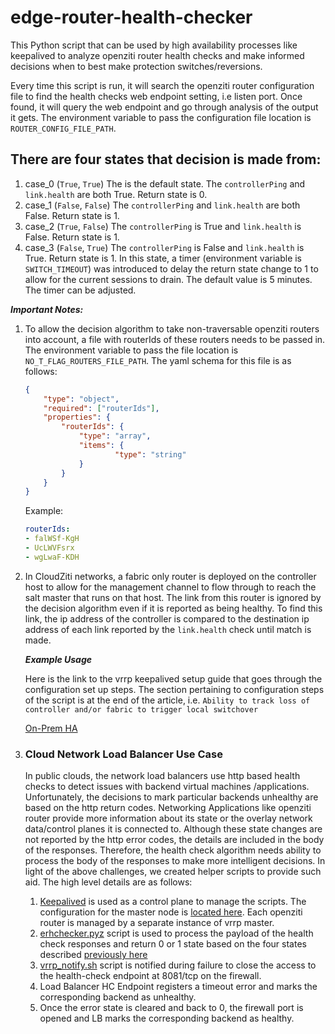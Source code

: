 # edge-router-health-checker

This Python script that can be used by high availability processes like keepalived to analyze openziti router health checks and make informed decisions when to best make protection switches/reversions.

Every time this script is run, it will search the openziti router configuration file to find the health checks web endpoint setting, i.e listen port. Once found, it will query the web endpoint and go through analysis of the output it gets. The environment variable to pass the configuration file location is `ROUTER_CONFIG_FILE_PATH`.

## There are four states that decision is made from:

1. case_0 (`True`, `True`)
The is the default state. The `controllerPing` and `link.health` are both True. Return state is 0.
1. case_1 (`False`, `False`)
The `controllerPing` and `link.health` are both False. Return state is 1.
1. case_2 (`True`, `False`)
The `controllerPing` is True and `link.health` is False. Return state is 1.
1. case_3 (`False`, `True`)
The `controllerPing` is False and `link.health` is True. Return state is 1. In this state, a timer (environment variable is `SWITCH_TIMEOUT`) was introduced to delay the return state change to 1 to allow for the current sessions to drain. The default value is 5 minutes. The timer can be adjusted.

***Important Notes:***

1. To allow the decision algorithm to take non-traversable openziti routers into account, a file with routerIds of these routers needs to be passed in. The environment variable to pass the file location is `NO_T_FLAG_ROUTERS_FILE_PATH`. The yaml schema for this file is as follows:

    ```json
    {
        "type": "object",
        "required": ["routerIds"],
        "properties": {
            "routerIds": {
                "type": "array", 
                "items": {
                        "type": "string"
                }
            }
        }
    }
    ```

    Example:

    ```yaml
    routerIds:
    - falWSf-KgH
    - UcLWVFsrx
    - wgLwaF-KDH
    ```

1. In CloudZiti networks, a fabric only router is deployed on the controller host to allow for the management channel to flow through to reach the salt master that runs on that host. The link from this router is ignored by the decision algorithm even if it is reported as being healthy. To find this link, the ip address of the controller is compared to the destination ip address of each link reported by the `link.health` check until match is made.

    ***Example Usage***

    Here is the link to the vrrp keepalived setup guide that goes through the configuration set up steps. The section pertaining to configuration steps of the script is at the end of the article, i.e. `Ability to track loss of controller and/or fabric to trigger local switchover`

    [On-Prem HA](https://support.netfoundry.io/hc/en-us/articles/9962679994381-On-Prem-Ingress-High-Availability)

1. ### Cloud Network Load Balancer Use Case

    In public clouds, the network load balancers use http based health checks to detect issues with backend virtual machines /applications. Unfortunately, the decisions to mark particular backends unhealthy are based on the http return codes. Networking Applications like openziti router provide more information about its state or the overlay network data/control planes it is connected to. Although these state changes are not reported by the http error codes, the details are included in the body of the responses. Therefore, the health check algorithm needs ability to process the body of the responses to make more intelligent decisions.
    In light of the above challenges, we created helper scripts to provide such aid. The high level details are as follows:

    1. [Keepalived](https://www.keepalived.org/) is used as a control plane to manage the scripts. The configuration for the master node is [located here](files/keepalived_master.conf). Each openziti router is managed by a separate instance of vrrp master.
    1. [erhchecker.pyz](src/__main__.py) script is used to process the payload of the health check responses and return 0 or 1 state based on the four states described [previously here](#there-are-four-states-that-decision-is-made-from)
    1. [vrrp_notify.sh](files/vrrp_notify.sh) script is notified during failure to close the  access to the health-check endpoint at 8081/tcp on the firewall.
    1. Load Balancer HC Endpoint registers a timeout error and marks the corresponding backend as unhealthy.
    1. Once the error state is cleared and back to 0, the firewall port is opened and LB marks the corresponding backend as healthy.
